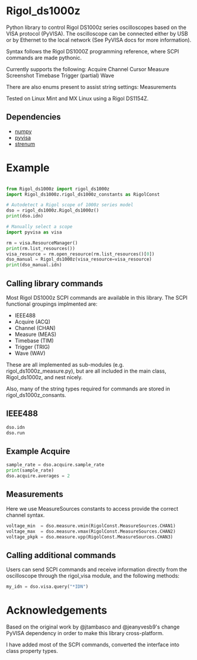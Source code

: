 # Rigol_ds1000z
Python library to control Rigol DS1000z series oscilloscopes based on the VISA protocol (PyVISA). The oscilloscope can be connected either by USB or by Ethernet to the local network (See PyVISA docs for more information).

Syntax follows the Rigol DS1000Z programming reference, where SCPI commands are made pythonic. 

Currently supports the following:
  Acquire
  Channel
  Cursor
  Measure
  Screenshot
  Timebase
  Trigger (partial)
  Wave

There are also enums present to assist string settings:
  Measurements 

Tested on Linux Mint and MX Linux using a Rigol DS1154Z.

## Dependencies
* [numpy](https://github.com/numpy/numpy)
* [pyvisa](https://github.com/pyvisa/pyvisa)
* [strenum](https://github.com/irgeek/StrEnum)

# Example
```python

from Rigol_ds1000z import rigol_ds1000z
import Rigol_ds1000z.rigol_ds1000z_constants as RigolConst

# Autodetect a Rigol scope of 1000z series model
dso = rigol_ds1000z.Rigol_ds1000z()
print(dso.idn)

# Manually select a scope
import pyvisa as visa

rm = visa.ResourceManager()
print(rm.list_resources())
visa_resource = rm.open_resource(rm.list_resources()[0])
dso_manual = Rigol_ds1000z(visa_resource=visa_resource)
print(dso_manual.idn)
```

## Calling library commands
Most Rigol DS1000z SCPI commands are available in this library.  The SCPI
functional groupings implmented are:
 - IEEE488
 - Acquire (ACQ)
 - Channel (CHAN)
 - Measure (MEAS)
 - Timebase (TIM)
 - Trigger (TRIG)
 - Wave (WAV)

These are all implemented as sub-modules (e.g. rigol_ds1000z_measure.py), but
are all included in the main class, Rigol_ds1000z, and nest nicely.

Also, many of the string types required for commands are stored in rigol_ds1000z_consants.

## IEEE488 
```python
dso.idn
dso.run
```

## Example Acquire
```python
sample_rate = dso.acquire.sample_rate
print(sample_rate)
dso.acquire.averages = 2
```

## Measurements
Here we use MeasureSources constants to access provide the correct channel syntax.
```python
voltage_min  = dso.measure.vmin(RigolConst.MeasureSources.CHAN1)
voltage_max  = dso.measure.vmax(RigolConst.MeasureSources.CHAN2)
voltage_pkpk = dso.measure.vpp(RigolConst.MeasureSources.CHAN3)
```
## Calling additional commands
Users can send SCPI commands and receive information directly from the oscilloscope through the rigol_visa module, and the following methods:

```python
my_idn = dso.visa.query("*IDN")

```


# Acknowledgements
Based on the original work by @jtambasco and @jeanyvesb9's change PyVISA dependency in order to make this library cross-platform.

I have added most of the SCPI commands, converted the interface into class property types.  

